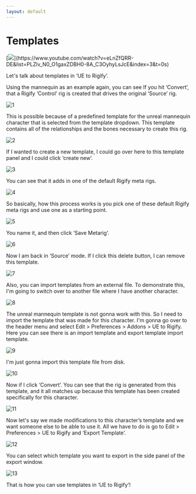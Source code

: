 ```yaml
---
layout: default
---
```


# Templates

[![](https://blender-tools-documentation.s3.amazonaws.com/ue-to-rigify/videos/thumbnails/templates.png?)](https://www.youtube.com/watch?v=eLnZfQRR-DE&list=PLZlv_N0_O1gaxZDBH0-8A_C3OyhyLsJcE&index=3&t=0s)


Let's talk about templates in ‘UE to Rigify’.

Using the mannequin as an example again, you can see If you hit ‘Convert’, that a Rigify ‘Control’ rig is created that drives the original ‘Source’ rig.

![1](https://blender-tools-documentation.s3.amazonaws.com/ue-to-rigify/images/templates/1.png)

This is possible because of a predefined template for the unreal mannequin character that is selected from the template dropdown. This template contains all of the relationships and the bones necessary to create this rig.

![2](https://blender-tools-documentation.s3.amazonaws.com/ue-to-rigify/images/templates/2.png)

If I wanted to create a new template, I could go over here to this template panel and I could click ‘create new’.

![3](https://blender-tools-documentation.s3.amazonaws.com/ue-to-rigify/images/templates/3.png)

You can see that it adds in one of the default Rigify meta rigs.

![4](https://blender-tools-documentation.s3.amazonaws.com/ue-to-rigify/images/templates/4.png)

So basically, how this process works is you pick one of these default Rigify meta rigs and use one as a starting point.

![5](https://blender-tools-documentation.s3.amazonaws.com/ue-to-rigify/images/templates/5.png)

You name it, and then click ‘Save Metarig’.

![6](https://blender-tools-documentation.s3.amazonaws.com/ue-to-rigify/images/templates/6.png)

Now I am back in ‘Source’ mode. If I click this delete button, I can remove this template.

![7](https://blender-tools-documentation.s3.amazonaws.com/ue-to-rigify/images/templates/7.png)

Also, you can import templates from an external file. To demonstrate this, I'm going to switch over to another file where I have another character.

![8](https://blender-tools-documentation.s3.amazonaws.com/ue-to-rigify/images/templates/8.png)

The unreal mannequin template is not gonna work with this. So I need to import the template that was made for this character. I'm gonna go over to the header menu and select Edit > Preferences > Addons > UE to Rigify. Here you can see there is an import template and export template import template.

![9](https://blender-tools-documentation.s3.amazonaws.com/ue-to-rigify/images/templates/9.png)

I'm just gonna import this template file from disk.

![10](https://blender-tools-documentation.s3.amazonaws.com/ue-to-rigify/images/templates/10.png)

Now if I click ‘Convert’. You can see that the rig is generated from this template, and it all matches up because this template has been created specifically for this character.

![11](https://blender-tools-documentation.s3.amazonaws.com/ue-to-rigify/images/templates/11.png)

Now let's say we made modifications to this character’s template and we want someone else to be able to use it. All we have to do is go to Edit > Preferences > UE to Rigify and ‘Export Template’.

![12](https://blender-tools-documentation.s3.amazonaws.com/ue-to-rigify/images/templates/12.png)

You can select which template you want to export in the side panel of the export window.

![13](https://blender-tools-documentation.s3.amazonaws.com/ue-to-rigify/images/templates/13.png)

That is how you can use templates in ‘UE to Rigify’!